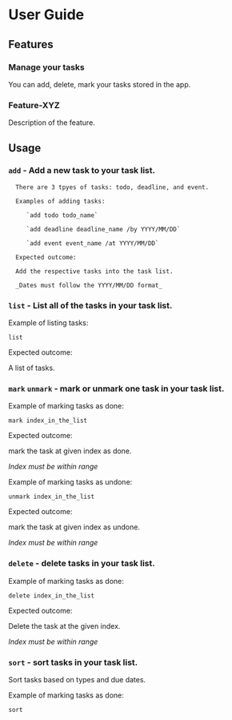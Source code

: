 # User Guide

## Features

### Manage your tasks

You can add, delete, mark your tasks stored in the app.

### Feature-XYZ

Description of the feature.

## Usage

### `add` - Add a new task to your task list.

      There are 3 tpyes of tasks: todo, deadline, and event.

      Examples of adding tasks:

         `add todo todo_name`

         `add deadline deadline_name /by YYYY/MM/DD`

         `add event event_name /at YYYY/MM/DD`

      Expected outcome:

      Add the respective tasks into the task list.

      _Dates must follow the YYYY/MM/DD format_

### `list` - List all of the tasks in your task list.

Example of listing tasks:

`list`

Expected outcome:

A list of tasks.

### `mark` `unmark` - mark or unmark one task in your task list.

Example of marking tasks as done:

`mark index_in_the_list`

Expected outcome:

mark the task at given index as done.

_Index must be within range_

Example of marking tasks as undone:

`unmark index_in_the_list`

Expected outcome:

mark the task at given index as undone.

_Index must be within range_

### `delete` - delete tasks in your task list.

Example of marking tasks as done:

`delete index_in_the_list`

Expected outcome:

Delete the task at the given index.

_Index must be within range_

### `sort` - sort tasks in your task list.

Sort tasks based on types and due dates.

Example of marking tasks as done:

`sort`
